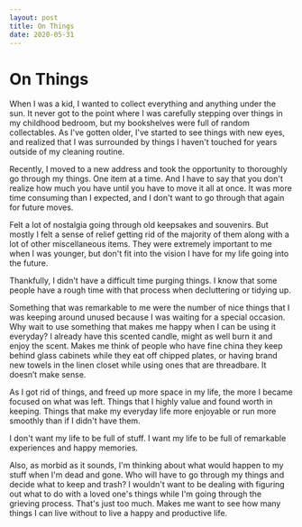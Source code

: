 ```yaml
---
layout: post
title: On Things
date: 2020-05-31
---
```


# On Things

When I was a kid, I wanted to collect everything and anything under the sun. It never got to the point where I was carefully stepping over things in my childhood bedroom, but my bookshelves were full of random collectables. As I've gotten older, I've started to see things with new eyes, and realized that I was surrounded by things I haven't touched for years outside of my cleaning routine.

Recently, I moved to a new address and took the opportunity to thoroughly go through my things. One item at a time. And I have to say that you don't realize how much you have until you have to move it all at once. It was more time consuming than I expected, and I don't want to go through that again for future moves.

Felt a lot of nostalgia going through old keepsakes and souvenirs. But mostly I felt a sense of relief getting rid of the majority of them along with a lot of other miscellaneous items. They were extremely important to me when I was younger, but don't fit into the vision I have for my life going into the future.

Thankfully, I didn't have a difficult time purging things. I know that some people have a rough time with that process when decluttering or tidying up.

Something that was remarkable to me were the number of nice things that I was keeping around unused because I was waiting for a special occasion. Why wait to use something that makes me happy when I can be using it everyday? I already have this scented candle, might as well burn it and enjoy the scent. Makes me think of people who have fine china they keep behind glass cabinets while they eat off chipped plates, or having brand new towels in the linen closet while using ones that are threadbare. It doesn’t make sense.

As I got rid of things, and freed up more space in my life, the more I became focused on what was left. Things that I highly value and found worth in keeping. Things that make my everyday life more enjoyable or run more smoothly than if I didn't have them.

I don't want my life to be full of stuff. I want my life to be full of remarkable experiences and happy memories.

Also, as morbid as it sounds, I'm thinking about what would happen to my stuff when I'm dead and gone. Who will have to go through my things and decide what to keep and trash? I wouldn't want to be dealing with figuring out what to do with a loved one's things while I'm going through the grieving process. That's just too much. Makes me want to see how many things I can live without to live a happy and productive life.
